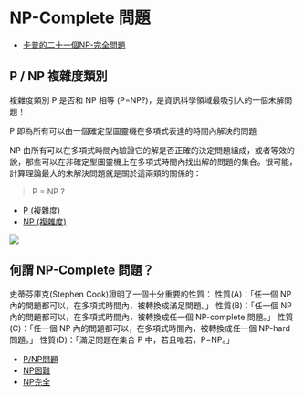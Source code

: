 # NP-Complete 問題

* [卡普的二十一個NP-完全問題](https://zh.wikipedia.org/wiki/%E5%8D%A1%E6%99%AE%E7%9A%84%E4%BA%8C%E5%8D%81%E4%B8%80%E5%80%8BNP-%E5%AE%8C%E5%85%A8%E5%95%8F%E9%A1%8C)

## P / NP 複雜度類別

複雜度類別 P 是否和 NP 相等 (P=NP?)，是資訊科學領域最吸引人的一個未解問題！ 

P 即為所有可以由一個確定型圖靈機在多項式表達的時間內解決的問題

NP 由所有可以在多項式時間內驗證它的解是否正確的決定問題組成，或者等效的說，那些可以在非確定型圖靈機上在多項式時間內找出解的問題的集合。很可能，計算理論最大的未解決問題就是關於這兩類的關係的：

> P = NP ?

* [P (複雜度)](https://zh.wikipedia.org/zh-tw/P_(%E8%A4%87%E9%9B%9C%E5%BA%A6))
* [NP (複雜度)](https://zh.wikipedia.org/zh-tw/NP_(%E8%A4%87%E9%9B%9C%E5%BA%A6))

![](https://upload.wikimedia.org/wikipedia/commons/thumb/a/a0/P_np_np-complete_np-hard.svg/800px-P_np_np-complete_np-hard.svg.png)

## 何謂 NP-Complete 問題？

史蒂芬庫克(Stephen Cook)證明了一個十分重要的性質：
性質(A)：「任一個 NP 內的問題都可以，在多項式時間內，被轉換成滿足問題。」
性質(B)：「任一個 NP 內的問題都可以，在多項式時間內，被轉換成任一個 NP-complete 問題。」
性質(C)：「任一個 NP 內的問題都可以，在多項式時間內，被轉換成任一個 NP-hard 問題。」
性質(D)：「滿足問題在集合 P 中，若且唯若，P=NP。」

* [P/NP問題](https://zh.wikipedia.org/zh-tw/P/NP%E9%97%AE%E9%A2%98)
* [NP困難](https://zh.wikipedia.org/zh-tw/NP%E5%9B%B0%E9%9A%BE)
* [NP完全](https://zh.wikipedia.org/zh-tw/NP%E5%AE%8C%E5%85%A8)

